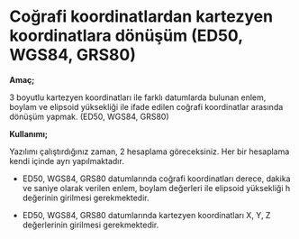 # Coğrafi koordinatlardan kartezyen koordinatlara dönüşüm (ED50, WGS84, GRS80)

**Amaç;**

3 boyutlu kartezyen koordinatları ile farklı datumlarda bulunan enlem, boylam ve elipsoid yüksekliği ile ifade edilen coğrafi koordinatlar arasında dönüşüm yapmak. (ED50, WGS84, GRS80)

**Kullanımı;**

Yazılımı çalıştırdığınız zaman, 2 hesaplama göreceksiniz. Her bir hesaplama kendi içinde ayrı yapılmaktadır.

+ ED50, WGS84, GRS80  datumlarında coğrafi koordinatları derece, dakika ve saniye olarak verilen enlem, boylam değerleri ile elipsoid yüksekliği h değerinin girilmesi gerekmektedir.

+ ED50, WGS84, GRS80  datumlarında kartezyen koordinatları X, Y, Z değerlerinin girilmesi gerekmektedir.
